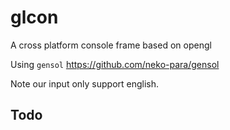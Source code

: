 # glcon

A cross platform console frame based on opengl

Using ```gensol``` https://github.com/neko-para/gensol

Note our input only support english.

## Todo